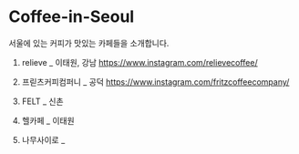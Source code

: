 # Coffee-in-Seoul
서울에 있는 커피가 맛있는 카페들을 소개합니다.

1. relieve _ 이태원, 강남
https://www.instagram.com/relievecoffee/

2. 프릳츠커피컴퍼니 _ 공덕
https://www.instagram.com/fritzcoffeecompany/

3. FELT _ 신촌

4. 헬카페 _ 이태원

5. 나무사이로 _ 
